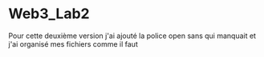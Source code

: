 # Web3_Lab2
Pour cette deuxième version j'ai ajouté la police open sans qui manquait et j'ai organisé mes fichiers comme il faut
